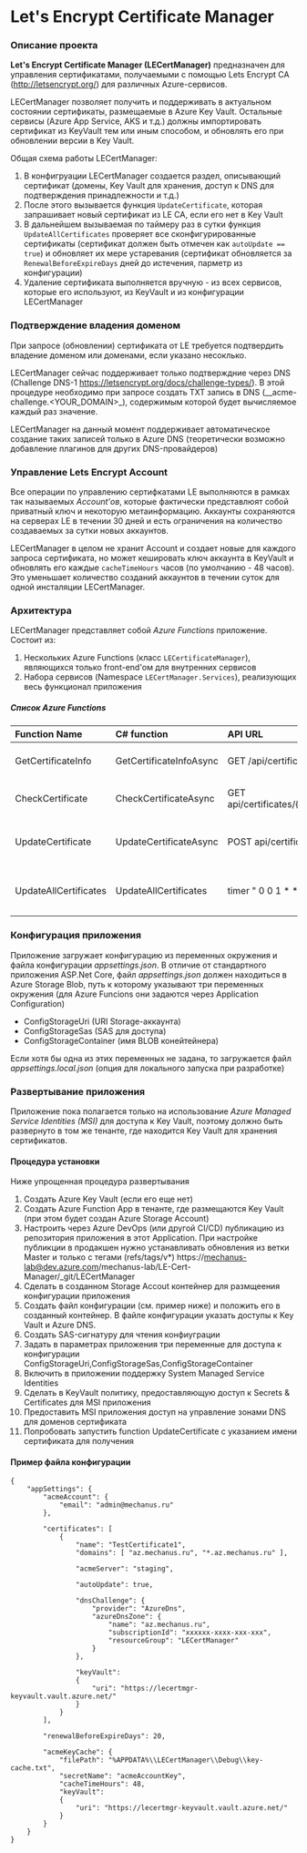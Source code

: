﻿# Let's Encrypt Certificate Manager

### Описание проекта

**Let's Encrypt Certificate Manager (LECertManager)** предназначен для управления сертификатами, 
получаемыми с помощью Lets Encrypt CA (http://letsencrypt.org/) для различных Azure-сервисов.

LECertManager позволяет получить и поддерживать в актуальном состоянии сертификаты, размещаемые в Azure Key Vault. 
Остальные сервисы (Azure App Service, AKS и т.д.) должны импортировать сертификат из KeyVault тем или иным способом,
и обновлять его при обновлении версии в Key Vault.

Общая схема работы LECertManager:
1. В конфигруации LECertManager создается раздел, описывающий сертификат (домены, Key Vault для хранения, доступ к DNS для подтверждения принадлежности и т.д.)
2. После этого вызывается функция `UpdateCertificate`, которая запрашивает новый сертификат из LE CA, если его нет в Key Vault
3. В дальнейшем вызываемая по таймеру раз в сутки функция `UpdateAllCertificates` проверяет все сконфигурированные сертификаты (сертификат должен быть отмечен как `autoUpdate == true`) 
и обновляет их мере устаревания (сертификат обновляется за `RenewalBeforeExpireDays` дней до истечения, парметр из конфигурации)
4. Удаление сертификата выполняется вручную - из всех сервисов, которые его используют, из KeyVault и из конфигурации LECertManager

### Подтверждение владения доменом

При запросе (обновлении) сертификата от LE требуется подтвердить владение доменом или доменами, если указано несоклько. 

LECertManager сейчас поддерживает только подтверждние через DNS (Challenge DNS-1 https://letsencrypt.org/docs/challenge-types/).
В этой процедуре необходимо при запросе создать TXT запись в DNS (__acme-challenge.<YOUR_DOMAIN>_), содержимым которой будет 
вычисляемое каждый раз значение.

LECertManager на данный момент поддерживает автоматическое создание таких записей только в Azure DNS (теоретически возможно добавление плагинов для других DNS-провайдеров)
 
### Управление Lets Encrypt Account

Все операции по управлению сертифкатами LE выполняются в рамках так называемых _Account'ов_, которые фактически представлюят собой 
приватный ключ и некоторую метаинформацию. Аккаунты сохраняются на серверах LE в течении 30 дней и есть ограничения на количество
создаваемых за сутки новых аккаунтов.

LECertManager в целом не хранит Account и создает новые для каждого запроса сертификата, но может кешировать ключ аккаунта в KeyVault 
и обновлять его каждые `cacheTimeHours` часов (по умолчанию - 48 часов). Это уменьшает количество созданий аккаунтов в
 течении суток для одной инсталяции LECertManager.
  
### Архитектура

LECertManager представляет собой _Azure Functions_ приложение.
Состоит из:
1. Нескольких Azure Functions (класс `LECertificateManager`), являющихся только front-end'ом для внутренних сервисов
2. Набора сервисов (Namespace `LECertManager.Services`), реализующих весь функционал приложения

##### Список Azure Functions
| Function Name       | C# function   | API URL     | Назначение
| :------------------ | :------------ | :---------- | :----------
| GetCertificateInfo    | GetCertificateInfoAsync | GET /api/certificates/{name}       | Получить данные о сертификате
| CheckCertificate      | CheckCertificateAsync   | GET api/certificates/{name}/status | Проверить не истек ли сертификат
| UpdateCertificate     | UpdateCertificateAsync  | POST api/certificates/{name}       | Обновить сертификат (&force=true - принудительно)
| UpdateAllCertificates | UpdateAllCertificates   | timer " 0 0 1 * * * "              | Регулярная проверка и обновление сертификатов

### Конфигурация приложения
Приложение загружает конфигурацию из переменных окружения и файла конфигурации _appsettings.json_. В отличие от стандартного приложения ASP.Net Core,
 файл _appsettings.json_ должен находиться в Azure Storage Blob, путь к которому указывают три переменных окружения
(для Azure Funcions они задаются через Application Configuration)

* ConfigStorageUri  (URI Storage-аккаунта)
* ConfigStorageSas  (SAS для доступа)
* ConfigStorageContainer  (имя BLOB конейтейнера)

Если хотя бы одна из этих переменных не задана, то загружается файл _appsettings.local.json_ (опция для локального запуска при разработке)

### Развертывание приложения 
Приложение пока полагается только на использование _Azure Managed Service Identities (MSI)_ для доступа к Key Vault, поэтому должно быть развернуто
в том же тенанте, где находится Key Vault для хранения сертификатов.

#### Процедура установки
Ниже упрощенная процедура развертывания

1. Создать Azure Key Vault (если его еще нет)
2. Создать Azure Function App в тенанте, где размещаются Key Vault (при этом будет создан Azure Storage Account)
3. Настроить через Azure DevOps (или другой CI/CD) публикацию из репозитория приложения в этот Application.
   При настройке публикции в продакшен нужно устанавливать обновления из ветки Master и только с тегами (refs/tags/v*)
   https://mechanus-lab@dev.azure.com/mechanus-lab/LE-Cert-Manager/_git/LECertManager 
4. Сделать в созданном Storage Accout контейнер для размщеения конфигурации приложения
5. Создать файл конфигурации (см. пример ниже) и положить его в созданный контейнер. В файле конфигурации указать доступы к Key Vault и Azure DNS. 
6. Создать SAS-сигнатуру для чтения конфиуграции 
7. Задать в параметрах приложения три переменные для доступа к конфигурации ConfigStorageUri,ConfigStorageSas,ConfigStorageContainer
8. Включить в приложении поддержку System Managed Service Identities
9. Сделать в KeyVault политику, предоставляющую доступ к Secrets & Certificates для MSI приложения
10. Предоставить MSI приложения доступ на управление зонами DNS для доменов сертификата 
11. Попробовать запустить function UpdateCertificate с указанием имени сертификата для получения 

#### Пример файла конфигурации
```
{
    "appSettings": {       
        "acmeAccount": {
            "email": "admin@mechanus.ru"
        },        

        "certificates": [
            {
                "name": "TestCertificate1",                
                "domains": [ "az.mechanus.ru", "*.az.mechanus.ru" ],

                "acmeServer": "staging", 
                
                "autoUpdate": true, 
                
                "dnsChallenge": {
                    "provider": "AzureDns",
                    "azureDnsZone": {
                        "name": "az.mechanus.ru",
                        "subscriptionId": "xxxxxx-xxxx-xxx-xxx",
                        "resourceGroup": "LECertManager"
                    }                    
                },
                
                "keyVault":
                {
                    "uri": "https://lecertmgr-keyvault.vault.azure.net/"
                }
            }
        ],
        
        "renewalBeforeExpireDays": 20, 
        
        "acmeKeyCache": {
            "filePath": "%APPDATA%\\LECertManager\\Debug\\key-cache.txt",            
            "secretName": "acmeAccountKey",
            "cacheTimeHours": 48,            
            "keyVault":
            {
                "uri": "https://lecertmgr-keyvault.vault.azure.net/"
            }
        }
    }
}
```
